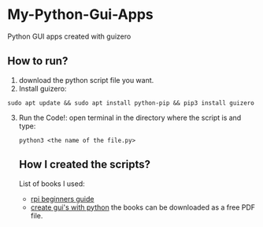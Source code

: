 # My-Python-Gui-Apps
Python GUI apps created with guizero

## How to run?
1. download the python script file you want.
2. Install guizero: 
```sh-session
sudo apt update && sudo apt install python-pip && pip3 install guizero
```
3. Run the Code!:
   open terminal in the directory where the script is and type:
   ```sh-session
   python3 <the name of the file.py>
   ```
   
   ## How I created the scripts?
   List of books I used:
   
   * [rpi beginners guide](https://magpi.raspberrypi.org/books/beginners-guide-4th-ed)
   * [create gui's with python](https://magpi.raspberrypi.org/books/create-guis)
   the books can be downloaded as a free PDF file.

